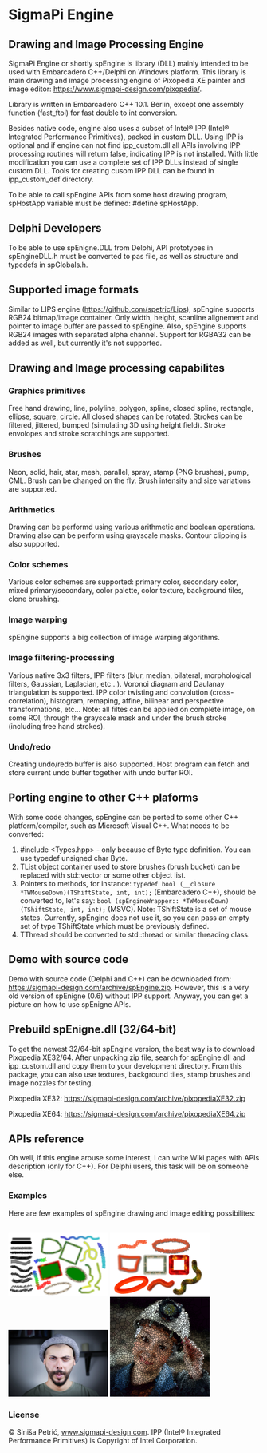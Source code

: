 # SigmaPi Engine
## Drawing and Image Processing Engine   
SigmaPi Engine or shortly spEngine is library (DLL) mainly intended to be used with Embarcadero C++/Delphi on Windows platform.
This library is main drawing and image processing engine of Pixopedia XE painter and image editor:
https://www.sigmapi-design.com/pixopedia/.

Library is written in Embarcadero C++ 10.1. Berlin, except one assembly function (fast_ftol) for fast double to int conversion.

Besides native code, engine also uses a subset of Intel® IPP (Intel® Integrated Performance Primitives), packed in custom DLL. Using IPP is optional and if engine can not find ipp_custom.dll all APIs involving IPP processing routines will return false, indicating IPP is not installed. With little modification you can use a complete set of IPP DLLs instead of single custom DLL. Tools for creating cusom IPP DLL can be found in ipp_custom_def directory. 

To be able to call spEngine APIs from some host drawing program, spHostApp variable must be defined: #define spHostApp.

## Delphi Developers
To be able to use spEnigne.DLL from Delphi, API prototypes in spEngineDLL.h must be converted to pas file, as well as structure and typedefs in spGlobals.h.

## Supported image formats
Similar to LIPS engine (https://github.com/spetric/Lips), spEngine supports RGB24 bitmap/image container. Only width, height, scanline alignement and pointer to image buffer are passed to spEngine. Also, spEngine supports RGB24 images with separated alpha channel. Support for RGBA32 can be added as well, but currently it's not supported.  

## Drawing and Image processing capabilites
### Graphics primitives
Free hand drawing, line, polyline, polygon, spline, closed spline, rectangle, ellipse, square, circle. All closed shapes can be rotated.
Strokes can be filtered, jittered, bumped (simulating 3D using height field). Stroke envolopes and stroke scratchings are supported.
### Brushes
Neon, solid, hair, star, mesh, parallel, spray, stamp (PNG brushes), pump, CML. Brush can be changed on the fly. Brush intensity and size variations are supported.
### Arithmetics
Drawing can be performd using various arithmetic and boolean operations. Drawing also can be perform using grayscale masks. Contour clipping is also supported.
### Color schemes
Various color schemes are supported: primary color, secondary color, mixed primary/secondary, color palette, color texture, background tiles, clone brushing.
### Image warping
spEngine supports a big collection of image warping algorithms.
### Image filtering-processing
Various native 3x3 filters, IPP filters (blur, median, bilateral, morphological filters, Gaussian, Laplacian, etc...). Voronoi diagram and Daulanay triangulation is supported. IPP color twisting and convolution (cross-correlation), histogram, remaping, affine, bilinear and perspective transformations, etc... Note: all filtes can be applied on complete image, on some ROI, through the grayscale mask and under the brush stroke (including free hand strokes).
### Undo/redo
Creating undo/redo buffer is also supported. Host program can fetch and store current undo buffer together with undo buffer ROI.

## Porting engine to other C++ plaforms
With some code changes, spEngine can be ported to some other C++ platform/compiler, such as Microsoft Visual C++. What needs to be converted:
1. #include <Types.hpp> - only because of Byte type definition. You can use typedef unsigned char Byte.
2. TList object container used to store brushes (brush bucket) can be replaced with std::vector or some other object list.
3. Pointers to methods, for instance: `typedef bool (__closure *TWMouseDown)(TShiftState, int, int);` (Embarcadero C++), should be converted to, let's say: `bool (spEngineWrapper:: *TWMouseDown)(TShiftState, int, int);` (MSVC). Note: TShiftState is a set of mouse states. Currently, spEngine does not use it, so you can pass an empty set of type TShiftState which must be previously defined.    
4. TThread should be converted to std::thread or similar threading class.

## Demo with source code
Demo with source code (Delphi and C++) can be downloaded from: https://sigmapi-design.com/archive/spEngine.zip.
However, this is a very old version of spEnigne (0.6) without IPP support. Anyway, you can get a picture on how to use spEnigne APIs.

## Prebuild spEnigne.dll (32/64-bit)
To get the newest 32/64-bit spEngine version, the best way is to download Pixopedia XE32/64. After unpacking zip file, search for spEngine.dll and ipp_custom.dll and
copy them to your development directory. From this package, you can also use textures, background tiles, stamp brushes and image nozzles for testing. 

Pixopedia XE32: https://sigmapi-design.com/archive/pixopediaXE32.zip

Pixopedia XE64: https://sigmapi-design.com/archive/pixopediaXE64.zip

## APIs reference
Oh well, if this engine arouse some interest, I can write Wiki pages with APIs description (only for C++). For Delphi users, this task will be on someone else. 

### Examples
Here are few examples of spEngine drawing and image editing possibilites:
<p align='left'>
    </br>
    <img src='examples/primitives_brushes.png' width='200'>
    <img src='examples/stroke_bumping.png' width='200'>
    <img src='examples/facial_warping.png' width='200'>
    <img src='examples/iterative_voronoi.png' width='200'>
</p>


### License
 © Siniša Petrić, www.sigmapi-design.com.
 IPP (Intel® Integrated Performance Primitives) is Copyright of Intel Corporation.



